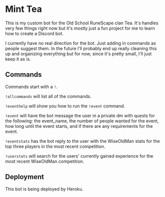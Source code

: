 # Mint Tea
This is my custom bot for the Old School RuneScape clan Tea. It's handles very few things right now but it's mostly just a fun project for me to learn how to create a Discord bot. 

I currently have no real direction for the bot. Just adding in commands as people suggest them. In the future I'll probably end up really cleaning this up and organizing everything but for now, since it's pretty small, I'll just keep it as is. 

## Commands

Commands start with a `!`. 

`!allcommands` will list all of the commands. 

`!eventhelp` will show you how to run the `!event` command. 

`!event` will have the bot message the user in a private dm with quests for the following: the event_name, the number of people wanted for the event, how long until the event starts, and if there are any requirements for the event. 

`!eventstats` has the bot reply to the user with the WiseOldMan stats for the top three players in the most recent competition.  

`!userstats` will search for the users' currently gained experience for the most recent WiseOldMan competition. 

## Deployment

This bot is being deployed by Heroku. 